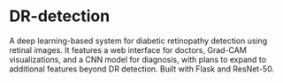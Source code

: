 # DR-detection
A deep learning-based system for diabetic retinopathy detection using retinal images. It features a web interface for doctors, Grad-CAM visualizations, and a CNN model for diagnosis, with plans to expand to additional features beyond DR detection. Built with Flask and ResNet-50.
